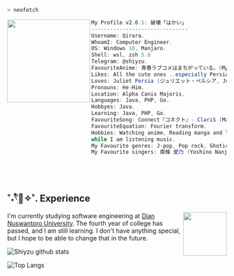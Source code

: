 
```zsh
> neofetch
```
<img align="left" src="https://static.wikia.nocookie.net/kishuku-gakkou-no-juliet/images/8/8e/Juliet_Persia.png" width="190px"/> 

```csharp
My Profile v2.0.5: 破壊「はかい」
-------------------------------
Username: Qirara.
WhoamI: Computer Engineer.
OS: Windows 10, Manjaro.
Shell: wsl, zsh 5.8
Telegram: @shiyzu.
FavouriteAnime: 青春ラブコメはまちがっている。(My Teen Romantic Comedy SNAFU)
Likes: All the cute ones ..especially Persia ໒꒰ྀི´ ˘ ` ꒱ྀིა
Loves: Juliet Persia (ジュリエット・ペルシア, Jurietto Perushia) ⸜(｡˃ ᵕ ˂ )⸝♡.
Pronouns: He-Him.
Location: Alpha Canis Majoris.
Languages: Java, PHP, Go.
Hobbyes: Java.
Learning: Java, PHP, Go.
FavouriteSong: Connect『コネクト』- ClariS (Mahou Shoujo Madoka★Magica OP).
FavouriteEquation: Fourier transform. 
Hobbies: Watching anime, Reading manga and light novels, Coding.
while I am listening music.
My Favourite genres: J-pop, Pop rock, Ghotic metal
My Favourite singers: 南條 愛乃 (Yoshino Nanjō), 相羽 あいな (Aina Aiba), 小倉 唯 (Yui Ogura) and 花澤 香菜 (Kana Hanazawa). ✩♬ ₊˚.🎧⋆☾⋆⁺₊✧.
```
<br>
<br>

## **˚˖𓍢ִִ໋🌊✧˚. Experience**
<a href="https://github.com/MiyagawaMizu"><img align="right" width="100" src="https://cdn.discordapp.com/attachments/1077108830862839848/1107004173414830210/105017051_p9.png"></a>
I'm currently studying software engineering at [Dian Nuswantoro University](https://dinus.ac.id/). The fourth year of college has passed, and I am still learning. I don't have anything special, but I hope to be able to change that in the future.


![Shiyzu github stats](https://bad-apple-github-readme.vercel.app/api?show_bg=1&username=qyu4x)

![Top Langs](https://github-readme-stats.vercel.app/api/top-langs/?username=qyu4x&layout=compact)

<br>
